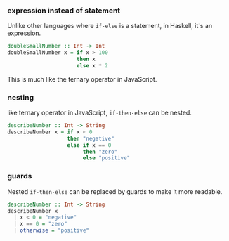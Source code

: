 ### expression instead of statement

Unlike other languages where `if-else` is a statement, in Haskell, it's an expression.

```haskell
doubleSmallNumber :: Int -> Int
doubleSmallNumber x = if x > 100
                      then x
                      else x * 2
```

This is much like the ternary operator in JavaScript.

### nesting

like ternary operator in JavaScript, `if-then-else` can be nested.

```haskell
describeNumber :: Int -> String
describeNumber x = if x < 0
                   then "negative"
                   else if x == 0
                        then "zero"
                        else "positive"
```

### guards

Nested `if-then-else` can be replaced by guards to make it more readable.

```haskell
describeNumber :: Int -> String
describeNumber x
  | x < 0 = "negative"
  | x == 0 = "zero"
  | otherwise = "positive"
```
